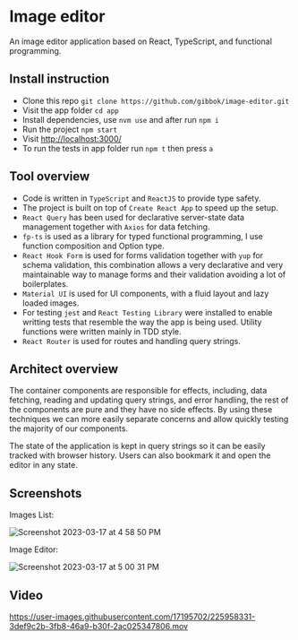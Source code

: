# Image editor

An image editor application based on React, TypeScript, and functional programming.

## Install instruction

- Clone this repo `git clone https://github.com/gibbok/image-editor.git`
- Visit the app folder `cd app`
- Install dependencies, use `nvm use` and after run `npm i`
- Run the project `npm start`
- Visit <http://localhost:3000/>
- To run the tests in app folder run `npm t` then press `a`

## Tool overview

- Code is written in `TypeScript` and `ReactJS` to provide type safety.
- The project is built on top of `Create React App` to speed up the setup.
- `React Query` has been used for declarative server-state data management together with `Axios` for data fetching.
- `fp-ts` is used as a library for typed functional programming, I use function composition and Option type.
- `React Hook Form` is used for forms validation together with `yup` for schema validation, this combination allows a very declarative and very maintainable way to manage forms and their validation avoiding a lot of boilerplates.
- `Material UI` is used for UI components, with a fluid layout and lazy loaded images.
- For testing `jest` and `React Testing Library` were installed to enable writting tests that resemble the way the app is being used. Utility functions were written mainly in TDD style.
- `React Router` is used for routes and handling query strings.

## Architect overview

The container components are responsible for effects, including, data fetching, reading and updating query strings, and error handling, the rest of the components are pure and they have no side effects. By using these techniques we can more easily separate concerns and allow quickly testing the majority of our components.

The state of the application is kept in query strings so it can be easily tracked with browser history. Users can also bookmark it and open the editor in any state.

## Screenshots

Images List:

![Screenshot 2023-03-17 at 4 58 50 PM](https://user-images.githubusercontent.com/17195702/225958050-eb05ba50-0f7e-42fb-bb8b-28b19d22d726.png)

Image Editor:

![Screenshot 2023-03-17 at 5 00 31 PM](https://user-images.githubusercontent.com/17195702/225958094-33cf856b-3782-4af6-9f59-9b878a890c79.png)

## Video

https://user-images.githubusercontent.com/17195702/225958331-3def9c2b-3fb8-46a9-b30f-2ac025347806.mov
